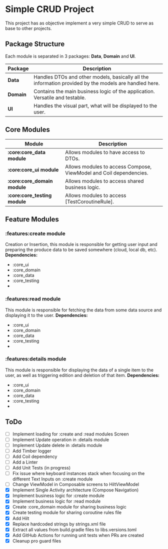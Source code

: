# Simple CRUD Project
This project has as objective implement a very simple CRUD to serve as base to other projects.

## Package Structure
Each module is separated in 3 packages: **Data**, **Domain** and **UI**.

| Package    | Description                                                                                           |
|------------|-------------------------------------------------------------------------------------------------------|
| **Data**   | Handles DTOs and other models, basically all the information provided by the models are handled here. |
| **Domain** | Contains the main business logic of the application. Versatile and testable.                          |
| **UI**     | Handles the visual part, what will be displayed to the user.                                          |

## Core Modules
| Module                        | Description                                                        |
|-------------------------------|--------------------------------------------------------------------|
| **:core:core_data module**    | Allows modules to have access to DTOs.                             |
| **:core:core_ui module**      | Allows modules to access Compose, ViewModel and Coil dependencies. |
| **:core:core_domain module**  | Allows modules to access shared business logic.                    |
| **:core:core_testing module** | Allows modules to access [TestCoroutineRule].                      |

## Feature Modules
### :features:create module
Creation or Insertion, this module is responsible for getting user input and preparing the produce data to be saved somewhere (cloud, local db, etc).
**Dependencies:**
- :core_ui
- :core_domain
- :core_data
- :core_testing
- 
### :features:read module
This module is responsible for fetching the data from some data source and displaying it to the user.
**Dependencies:**
- :core_ui
- :core_domain
- :core_data
- :core_testing
- 
### :features:details module
This module is responsible for displaying the data of a single item to the user, as well as triggering edition and deletion of that item.
**Dependencies:**
- :core_ui
- :core_domain
- :core_data
- :core_testing
- 
## ToDo
- [ ] Implement loading for :create and :read modules Screen
- [ ] Implement Update operation in :details module
- [ ] Implement Update delete in :details module
- [ ] Add Timber logger
- [ ] Add Coil dependency
- [ ] Add a Linter
- [ ] Add Unit Tests (in progress)
- [ ] Fix issue where keyboard instances stack when focusing on the different Text Inputs on :create module
- [ ] Change ViewModel in Composable screens to HiltViewModel
- [x] Implement Single Activity architecture (Compose Navigation)
- [x] Implement business logic for :create module
- [x] Implement business logic for :read module
- [x] Create :core_domain module for sharing business logic
- [x] Create testing module for sharing coroutine rules file
- [x] Add Hilt
- [x] Replace hardcoded strings by strings.xml file
- [x] Extract all values from build.gradle files to libs.versions.toml
- [x] Add GitHub Actions for running unit tests when PRs are created
- [x] Cleanup pro guard files